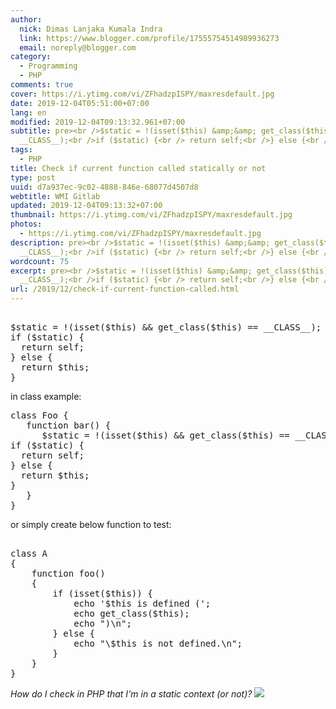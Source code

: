 ```yaml
---
author:
  nick: Dimas Lanjaka Kumala Indra
  link: https://www.blogger.com/profile/17555754514989936273
  email: noreply@blogger.com
category:
  - Programming
  - PHP
comments: true
cover: https://i.ytimg.com/vi/ZFhadzpISPY/maxresdefault.jpg
date: 2019-12-04T05:51:00+07:00
lang: en
modified: 2019-12-04T09:13:32.961+07:00
subtitle: pre><br />$static = !(isset($this) &amp;&amp; get_class($this) ==
  __CLASS__);<br />if ($static) {<br /> return self;<br />} else {<br />
tags:
  - PHP
title: Check if current function called statically or not
type: post
uuid: d7a937ec-9c02-4888-846e-68077d4507d8
webtitle: WMI Gitlab
updated: 2019-12-04T09:13:32+07:00
thumbnail: https://i.ytimg.com/vi/ZFhadzpISPY/maxresdefault.jpg
photos:
  - https://i.ytimg.com/vi/ZFhadzpISPY/maxresdefault.jpg
description: pre><br />$static = !(isset($this) &amp;&amp; get_class($this) ==
  __CLASS__);<br />if ($static) {<br /> return self;<br />} else {<br />
wordcount: 75
excerpt: pre><br />$static = !(isset($this) &amp;&amp; get_class($this) ==
  __CLASS__);<br />if ($static) {<br /> return self;<br />} else {<br />
url: /2019/12/check-if-current-function-called.html
---
```


<pre><br>$static = !(isset($this) &amp;&amp; get_class($this) == __CLASS__);<br>if ($static) {<br>  return self;<br>} else {<br>  return $this;<br>}<br></pre> in class example: <pre>class Foo {<br>   function bar() {<br>      $static = !(isset($this) &amp;&amp; get_class($this) == __CLASS__);<br>if ($static) {<br>  return self;<br>} else {<br>  return $this;<br>}<br>   }<br>}</pre> or simply create below function to test: <pre><br>class A<br>{<br>    function foo()<br>    {<br>        if (isset($this)) {<br>            echo '$this is defined (';<br>            echo get_class($this);<br>            echo ")\n";<br>        } else {<br>            echo "\$this is not defined.\n";<br>        }<br>    }<br>}<br></pre> <i>How do I check in PHP that I'm in a static context (or not)?</i> <a href="https://i.ytimg.com/vi/ZFhadzpISPY/maxresdefault.jpg" imageanchor="1" rel="noopener noreferer nofollow"><img border="0" src="https://i.ytimg.com/vi/ZFhadzpISPY/maxresdefault.jpg" data-original-width="800" data-original-height="450"></a>
